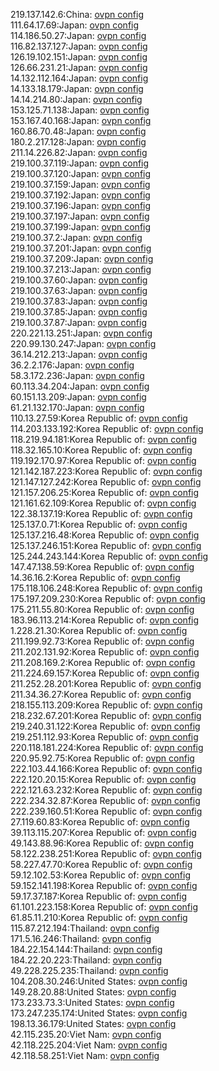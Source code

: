 219.137.142.6:China: [ovpn config](vpn/219_137_142_6.ovpn)  
111.64.17.69:Japan: [ovpn config](vpn/111_64_17_69.ovpn)  
114.186.50.27:Japan: [ovpn config](vpn/114_186_50_27.ovpn)  
116.82.137.127:Japan: [ovpn config](vpn/116_82_137_127.ovpn)  
126.19.102.151:Japan: [ovpn config](vpn/126_19_102_151.ovpn)  
126.66.231.21:Japan: [ovpn config](vpn/126_66_231_21.ovpn)  
14.132.112.164:Japan: [ovpn config](vpn/14_132_112_164.ovpn)  
14.133.18.179:Japan: [ovpn config](vpn/14_133_18_179.ovpn)  
14.14.214.80:Japan: [ovpn config](vpn/14_14_214_80.ovpn)  
153.125.71.138:Japan: [ovpn config](vpn/153_125_71_138.ovpn)  
153.167.40.168:Japan: [ovpn config](vpn/153_167_40_168.ovpn)  
160.86.70.48:Japan: [ovpn config](vpn/160_86_70_48.ovpn)  
180.2.217.128:Japan: [ovpn config](vpn/180_2_217_128.ovpn)  
211.14.226.82:Japan: [ovpn config](vpn/211_14_226_82.ovpn)  
219.100.37.119:Japan: [ovpn config](vpn/219_100_37_119.ovpn)  
219.100.37.120:Japan: [ovpn config](vpn/219_100_37_120.ovpn)  
219.100.37.159:Japan: [ovpn config](vpn/219_100_37_159.ovpn)  
219.100.37.192:Japan: [ovpn config](vpn/219_100_37_192.ovpn)  
219.100.37.196:Japan: [ovpn config](vpn/219_100_37_196.ovpn)  
219.100.37.197:Japan: [ovpn config](vpn/219_100_37_197.ovpn)  
219.100.37.199:Japan: [ovpn config](vpn/219_100_37_199.ovpn)  
219.100.37.2:Japan: [ovpn config](vpn/219_100_37_2.ovpn)  
219.100.37.201:Japan: [ovpn config](vpn/219_100_37_201.ovpn)  
219.100.37.209:Japan: [ovpn config](vpn/219_100_37_209.ovpn)  
219.100.37.213:Japan: [ovpn config](vpn/219_100_37_213.ovpn)  
219.100.37.60:Japan: [ovpn config](vpn/219_100_37_60.ovpn)  
219.100.37.63:Japan: [ovpn config](vpn/219_100_37_63.ovpn)  
219.100.37.83:Japan: [ovpn config](vpn/219_100_37_83.ovpn)  
219.100.37.85:Japan: [ovpn config](vpn/219_100_37_85.ovpn)  
219.100.37.87:Japan: [ovpn config](vpn/219_100_37_87.ovpn)  
220.221.13.251:Japan: [ovpn config](vpn/220_221_13_251.ovpn)  
220.99.130.247:Japan: [ovpn config](vpn/220_99_130_247.ovpn)  
36.14.212.213:Japan: [ovpn config](vpn/36_14_212_213.ovpn)  
36.2.2.176:Japan: [ovpn config](vpn/36_2_2_176.ovpn)  
58.3.172.236:Japan: [ovpn config](vpn/58_3_172_236.ovpn)  
60.113.34.204:Japan: [ovpn config](vpn/60_113_34_204.ovpn)  
60.151.13.209:Japan: [ovpn config](vpn/60_151_13_209.ovpn)  
61.21.132.170:Japan: [ovpn config](vpn/61_21_132_170.ovpn)  
110.13.27.59:Korea Republic of: [ovpn config](vpn/110_13_27_59.ovpn)  
114.203.133.192:Korea Republic of: [ovpn config](vpn/114_203_133_192.ovpn)  
118.219.94.181:Korea Republic of: [ovpn config](vpn/118_219_94_181.ovpn)  
118.32.165.10:Korea Republic of: [ovpn config](vpn/118_32_165_10.ovpn)  
119.192.170.97:Korea Republic of: [ovpn config](vpn/119_192_170_97.ovpn)  
121.142.187.223:Korea Republic of: [ovpn config](vpn/121_142_187_223.ovpn)  
121.147.127.242:Korea Republic of: [ovpn config](vpn/121_147_127_242.ovpn)  
121.157.206.25:Korea Republic of: [ovpn config](vpn/121_157_206_25.ovpn)  
121.161.62.109:Korea Republic of: [ovpn config](vpn/121_161_62_109.ovpn)  
122.38.137.19:Korea Republic of: [ovpn config](vpn/122_38_137_19.ovpn)  
125.137.0.71:Korea Republic of: [ovpn config](vpn/125_137_0_71.ovpn)  
125.137.216.48:Korea Republic of: [ovpn config](vpn/125_137_216_48.ovpn)  
125.137.246.151:Korea Republic of: [ovpn config](vpn/125_137_246_151.ovpn)  
125.244.243.144:Korea Republic of: [ovpn config](vpn/125_244_243_144.ovpn)  
147.47.138.59:Korea Republic of: [ovpn config](vpn/147_47_138_59.ovpn)  
14.36.16.2:Korea Republic of: [ovpn config](vpn/14_36_16_2.ovpn)  
175.118.106.248:Korea Republic of: [ovpn config](vpn/175_118_106_248.ovpn)  
175.197.209.230:Korea Republic of: [ovpn config](vpn/175_197_209_230.ovpn)  
175.211.55.80:Korea Republic of: [ovpn config](vpn/175_211_55_80.ovpn)  
183.96.113.214:Korea Republic of: [ovpn config](vpn/183_96_113_214.ovpn)  
1.228.21.30:Korea Republic of: [ovpn config](vpn/1_228_21_30.ovpn)  
211.199.92.73:Korea Republic of: [ovpn config](vpn/211_199_92_73.ovpn)  
211.202.131.92:Korea Republic of: [ovpn config](vpn/211_202_131_92.ovpn)  
211.208.169.2:Korea Republic of: [ovpn config](vpn/211_208_169_2.ovpn)  
211.224.69.157:Korea Republic of: [ovpn config](vpn/211_224_69_157.ovpn)  
211.252.28.201:Korea Republic of: [ovpn config](vpn/211_252_28_201.ovpn)  
211.34.36.27:Korea Republic of: [ovpn config](vpn/211_34_36_27.ovpn)  
218.155.113.209:Korea Republic of: [ovpn config](vpn/218_155_113_209.ovpn)  
218.232.67.201:Korea Republic of: [ovpn config](vpn/218_232_67_201.ovpn)  
219.240.31.122:Korea Republic of: [ovpn config](vpn/219_240_31_122.ovpn)  
219.251.112.93:Korea Republic of: [ovpn config](vpn/219_251_112_93.ovpn)  
220.118.181.224:Korea Republic of: [ovpn config](vpn/220_118_181_224.ovpn)  
220.95.92.75:Korea Republic of: [ovpn config](vpn/220_95_92_75.ovpn)  
222.103.44.166:Korea Republic of: [ovpn config](vpn/222_103_44_166.ovpn)  
222.120.20.15:Korea Republic of: [ovpn config](vpn/222_120_20_15.ovpn)  
222.121.63.232:Korea Republic of: [ovpn config](vpn/222_121_63_232.ovpn)  
222.234.32.87:Korea Republic of: [ovpn config](vpn/222_234_32_87.ovpn)  
222.239.160.51:Korea Republic of: [ovpn config](vpn/222_239_160_51.ovpn)  
27.119.60.83:Korea Republic of: [ovpn config](vpn/27_119_60_83.ovpn)  
39.113.115.207:Korea Republic of: [ovpn config](vpn/39_113_115_207.ovpn)  
49.143.88.96:Korea Republic of: [ovpn config](vpn/49_143_88_96.ovpn)  
58.122.238.251:Korea Republic of: [ovpn config](vpn/58_122_238_251.ovpn)  
58.227.47.70:Korea Republic of: [ovpn config](vpn/58_227_47_70.ovpn)  
59.12.102.53:Korea Republic of: [ovpn config](vpn/59_12_102_53.ovpn)  
59.152.141.198:Korea Republic of: [ovpn config](vpn/59_152_141_198.ovpn)  
59.17.37.187:Korea Republic of: [ovpn config](vpn/59_17_37_187.ovpn)  
61.101.223.158:Korea Republic of: [ovpn config](vpn/61_101_223_158.ovpn)  
61.85.11.210:Korea Republic of: [ovpn config](vpn/61_85_11_210.ovpn)  
115.87.212.194:Thailand: [ovpn config](vpn/115_87_212_194.ovpn)  
171.5.16.246:Thailand: [ovpn config](vpn/171_5_16_246.ovpn)  
184.22.154.144:Thailand: [ovpn config](vpn/184_22_154_144.ovpn)  
184.22.20.223:Thailand: [ovpn config](vpn/184_22_20_223.ovpn)  
49.228.225.235:Thailand: [ovpn config](vpn/49_228_225_235.ovpn)  
104.208.30.246:United States: [ovpn config](vpn/104_208_30_246.ovpn)  
149.28.20.88:United States: [ovpn config](vpn/149_28_20_88.ovpn)  
173.233.73.3:United States: [ovpn config](vpn/173_233_73_3.ovpn)  
173.247.235.174:United States: [ovpn config](vpn/173_247_235_174.ovpn)  
198.13.36.179:United States: [ovpn config](vpn/198_13_36_179.ovpn)  
42.115.235.20:Viet Nam: [ovpn config](vpn/42_115_235_20.ovpn)  
42.118.225.204:Viet Nam: [ovpn config](vpn/42_118_225_204.ovpn)  
42.118.58.251:Viet Nam: [ovpn config](vpn/42_118_58_251.ovpn)  
